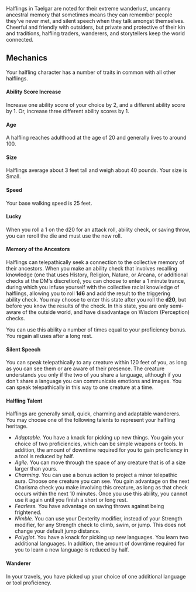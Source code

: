 Halflings in Taelgar are noted for their extreme wanderlust, uncanny ancestral memory that sometimes means they can remember people they've never met, and silent speech when they talk amongst themselves. Cheerful and friendly with outsiders, but private and protective of their kin and traditions, halfling traders, wanderers, and storytellers keep the world connected. 

## Mechanics

Your halfling character has a number of traits in common with all other halflings.
#### Ability Score Increase
Increase one ability score of your choice by 2, and a different ability score by 1. Or, increase three different ability scores by 1.
#### Age
A halfling reaches adulthood at the age of 20 and generally lives to around 100. 
#### Size
Halflings average about 3 feet tall and weigh about 40 pounds. Your size is Small.
#### Speed
Your base walking speed is 25 feet.
#### Lucky
When you roll a 1 on the d20 for an attack roll, ability check, or saving throw, you can reroll the die and must use the new roll.
#### Memory of the Ancestors
Halflings can telepathically seek a connection to the collective memory of their ancestors. When you make an ability check that involves recalling knowledge (one that uses History, Religion, Nature, or Arcana, or additional checks at the DM's discretion), you can choose to enter a 1 minute trance, during which you infuse yourself with the collective racial knowledge of halflings, allowing you to roll **1d6** and add the result to the triggering ability check. You may choose to enter this state after you roll the **d20**, but before you know the results of the check. In this state, you are only semi-aware of the outside world, and have disadvantage on Wisdom (Perception) checks.

You can use this ability a number of times equal to your proficiency bonus. You regain all uses after a long rest. 
#### Silent Speech
You can speak telepathically to any creature within 120 feet of you, as long as you can see them or are aware of their presence. The creature understands you only if the two of you share a language, although if you don't share a language you can communicate emotions and images. You can speak telepathically in this way to one creature at a time.
#### Halfling Talent
Halflings are generally small, quick, charming and adaptable wanderers. You may choose one of the following talents to represent your halfling heritage.

- _Adaptable._ You have a knack for picking up new things. You gain your choice of two proficiencies, which can be simple weapons or tools. In addition, the amount of downtime required for you to gain proficiency in a tool is reduced by half.
- _Agile._ You can move through the space of any creature that is of a size larger than yours.
- _Charming._ You can use a bonus action to project a minor telepathic aura. Choose one creature you can see. You gain advantage on the next Charisma check you make involving this creature, as long as that check occurs within the next 10 minutes. Once you use this ability, you cannot use it again until you finish a short or long rest.
- _Fearless._ You have advantage on saving throws against being frightened.
- _Nimble._ You can use your Dexterity modifier, instead of your Strength modifier, for any Strength check to climb, swim, or jump. This does not change your default jump distance.
- _Polyglot_. You have a knack for picking up new languages. You learn two additional languages. In addition, the amount of downtime required for you to learn a new language is reduced by half.
#### Wanderer
In your travels, you have picked up your choice of one additional language or tool proficiency.